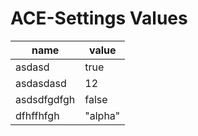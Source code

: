 # ACE-Settings Values

| name        | value   |
|-------------|---------|
| asdasd      | true    |
| asdasdasd   | 12      |
| asdsdfgdfgh | false   |
| dfhffhfgh   | "alpha" |
